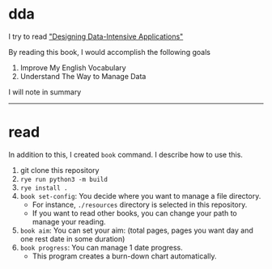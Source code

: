 # dda

I try to read ["Designing Data-Intensive Applications"](https://www.oreilly.com/library/view/designing-data-intensive-applications/9781491903063/)

By reading this book, I would accomplish the following goals
 
1. Improve My English Vocabulary
1. Understand The Way to Manage Data

I will note in summary

---

# read

In addition to this, I created `book` command. I describe how to use this.
1. git clone this repository
1. `rye run python3 -m build`
1. `rye install .`
1. `book set-config`: You decide where you want to manage a file directory.
    - For instance, `./resources` directory is selected in this repository.
    - If you want to read other books, you can change your path to manage your reading.
1. `book aim`: You can set your aim: (total pages, pages you want day and one rest date in some duration)
1. `book progress`: You can manage 1 date progress.
    - This program creates a burn-down chart automatically.
